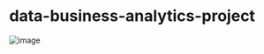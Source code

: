 # data-business-analytics-project

![image](https://github.com/user-attachments/assets/3ada7b32-e3b0-4685-8522-1096af60f880)
